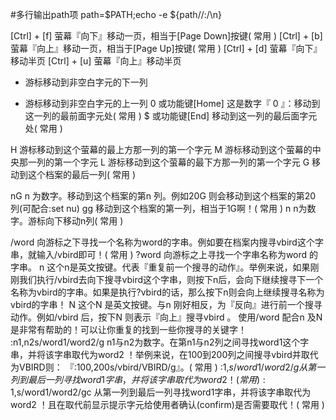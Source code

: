 #多行输出path项
path=$PATH;echo -e ${path//:/\\n}

[Ctrl] + [f]	萤幕『向下』移动一页，相当于[Page Down]按键( 常用 )
[Ctrl] + [b]	萤幕『向上』移动一页，相当于[Page Up]按键( 常用 )
[Ctrl] + [d]	萤幕『向下』移动半页
[Ctrl] + [u]	萤幕『向上』移动半页


+	游标移动到非空白字元的下一列
-	游标移动到非空白字元的上一列
0   或功能键[Home]	这是数字『 0 』：移动到这一列的最前面字元处( 常用 )
$   或功能键[End]	移动到这一列的最后面字元处( 常用 )


H	游标移动到这个萤幕的最上方那一列的第一个字元
M	游标移动到这个萤幕的中央那一列的第一个字元
L	游标移动到这个萤幕的最下方那一列的第一个字元
G	移动到这个档案的最后一列( 常用 )


nG	n 为数字。移动到这个档案的第n 列。例如20G 则会移动到这个档案的第20 列(可配合:set nu)
gg	移动到这个档案的第一列，相当于1G啊！( 常用 )
n<Enter>	n为数字。游标向下移动n列( 常用 )

/word	向游标之下寻找一个名称为word的字串。例如要在档案内搜寻vbird这个字串，就输入/vbird即可！( 常用 )
?word	向游标之上寻找一个字串名称为word 的字串。
n	这个n是英文按键。代表『重复前一个搜寻的动作』。举例来说，如果刚刚我们执行/vbird去向下搜寻vbird这个字串，则按下n后，会向下继续搜寻下一个名称为vbird的字串。如果是执行?vbird的话，那么按下n则会向上继续搜寻名称为vbird的字串！
N	这个N 是英文按键。与n 刚好相反，为『反向』进行前一个搜寻动作。例如/vbird 后，按下N 则表示『向上』搜寻vbird 。
使用/word 配合n 及N 是非常有帮助的！可以让你重复的找到一些你搜寻的关键字！
:n1,n2s/word1/word2/g	n1与n2为数字。在第n1与n2列之间寻找word1这个字串，并将该字串取代为word2 ！举例来说，在100到200列之间搜寻vbird并取代为VBIRD则：
『:100,200s/vbird/VBIRD/g』。( 常用 )
:1,$s/word1/word2/g	从第一列到最后一列寻找word1字串，并将该字串取代为word2 ！( 常用 )
:1,$s/word1/word2/gc	从第一列到最后一列寻找word1字串，并将该字串取代为word2 ！且在取代前显示提示字元给使用者确认(confirm)是否需要取代！( 常用 )

